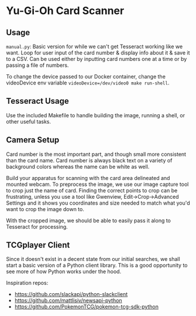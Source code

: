 # Yu-Gi-Oh Card Scanner

## Usage

`manual.py`: Basic version for while we can't get Tesseract working like we want. Loop for user input of the card number & display info about it & save it to a CSV. Can be used either by inputting card numbers one at a time or by passing a file of numbers.

To change the device passed to our Docker container, change the videoDevice env variable `videoDevice=/dev/video0 make run-shell`.

## Tesseract Usage

Use the included Makefile to handle building the image, running a shell, or other useful tasks.

## Camera Setup

Card number is the most important part, and though small more consistent than the card name. Card number is always black text on a variety of background colors whereas the name can be white as well.

Build your apparatus for scanning with the card area delineated and mounted webcam. To preprocess the image,
we use our image capture tool to crop just the name of card. Finding the correct points to crop can be frustrating,
unless you use a tool like Gwenview, Edit->Crop->Advanced Settings and it shows you coordinates and size needed to match
what you'd want to crop the image down to.

With the cropped image, we should be able to easily pass it along to Tesseract for processing.

## TCGplayer Client

Since it doesn't exist in a decent state from our initial searches, we shall start a basic version of a Python client library. This is a good opportunity to see more of how Python works under the hood.

Inspiration repos:

-   https://github.com/slackapi/python-slackclient
-   https://github.com/mattlisiv/newsapi-python
-   https://github.com/PokemonTCG/pokemon-tcg-sdk-python
